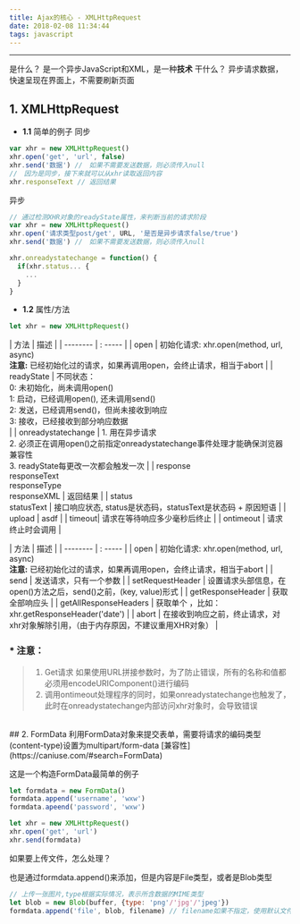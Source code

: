 ```yaml
---
title: Ajax的核心 - XMLHttpRequest
date: 2018-02-08 11:34:44
tags: javascript
---
```


------

是什么？ 是一个异步JavaScript和XML，是一种**技术**
干什么？ 异步请求数据，快速呈现在界面上，不需要刷新页面

## 1. XMLHttpRequest
* **1.1** 简单的例子
同步
```javascript
var xhr = new XMLHttpRequest()
xhr.open('get', 'url', false)
xhr.send('数据') //　如果不需要发送数据，则必须传入null
//　因为是同步，接下来就可以从xhr读取返回内容
xhr.responseText // 返回结果
```

异步
```javascript
// 通过检测XHR对象的readyState属性，来判断当前的请求阶段
var xhr = new XMLHttpRequest()
xhr.open('请求类型post/get', URL, '是否是异步请求false/true')
xhr.send('数据') //　如果不需要发送数据，则必须传入null

xhr.onreadystatechange = function() {
  if(xhr.status... {
    ...
  }
}
```

* **1.2** 属性/方法

```javascript
let xhr = new XMLHttpRequest()
```

| 方法        | 描述   |
| --------   | : -----  |
| open       | 初始化请求: xhr.open(method, url, async)<br> **注意:** 已经初始化过的请求，如果再调用open，会终止请求，相当于abort  |
| readyState | 不同状态：<br>0: 未初始化，尚未调用open()<br>1: 启动，已经调用open(), 还未调用send()<br>2: 发送，已经调用send()，但尚未接收到响应<br>3: 接收，已经接收到部分响应数据<br> |
| onreadystatechange     | 1. 用在异步请求<br>2. 必须正在调用open()之前指定onreadystatechange事件处理才能确保浏览器兼容性<br>3. readyState每更改一次都会触发一次 |
| response<br>responseText<br>responseType<br>responseXML | 返回结果 |
| status<br>statusText | 接口响应状态, status是状态码，statusText是状态码 + 原因短语 |
| upload | asdf |
| timeout| 请求在等待响应多少毫秒后终止 |
| ontimeout | 请求终止时会调用 |
<br>

| 方法      | 描述   |
| -------- | : -----  |
| open     | 初始化请求: xhr.open(method, url, async)<br> **注意:** 已经初始化过的请求，如果再调用open，会终止请求，相当于abort  |
| send     | 发送请求，只有一个参数 |
| setRequestHeader       | 设置请求头部信息，在open()方法之后，send()之前，(key, value)形式 |
| getResponseHeader       | 获取全部响应头 |
| getAllResponseHeaders       | 获取单个 ，比如：xhr.getResponseHeader('date') |
| abort     | 在接收到响应之前，终止请求，对xhr对象解除引用，（由于内存原因，不建议重用XHR对象） |


### * 注意：
> 1. Get请求 如果使用URL拼接参数时，为了防止错误，所有的名称和值都必须用encodeURIComponent()进行编码
> 2. 调用ontimeout处理程序的同时，如果onreadystatechange也触发了，此时在onreadystatechange内部访问xhr对象时，会导致错误


<br>
## 2. FormData
利用FormData对象来提交表单，需要将请求的编码类型(content-type)设置为multipart/form-data
[兼容性](https://caniuse.com/#search=FormData)

这是一个构造FormData最简单的例子
```javascript
let formdata = new FormData()
formdata.append('username', 'wxw')
formdata.apeend('password', 'wxw')

let xhr = new XMLHttpRequest()
xhr.open('get', 'url')
xhr.send(formdata)

```

如果要上传文件，怎么处理？

也是通过formdata.append()来添加，但是内容是File类型，或者是Blob类型

```javascript
// 上传一张图片,type根据实际情况，表示所含数据的MIME类型
let blob = new Blob(buffer, {type: 'png'/'jpg'/'jpeg'})
formdata.append('file', blob, filename) // filename如果不指定，使用默认文件名
```
